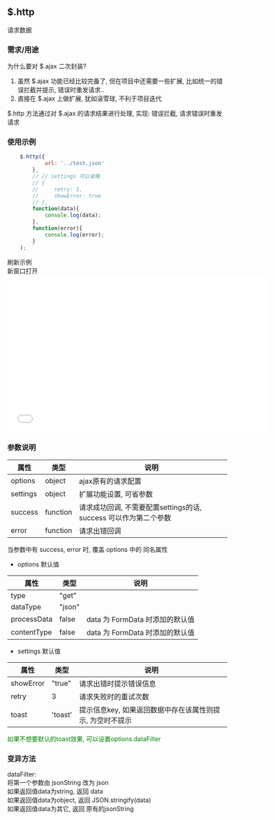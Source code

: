 ## $.http
请求数据

### 需求/用途
为什么要对 $.ajax 二次封装?
1. 虽然 $.ajax 功能已经比较完备了, 但在项目中还需要一些扩展, 比如统一的错误拦截并提示, 错误时重发请求..
2. 直接在 $.ajax 上做扩展, 犹如滚雪球, 不利于项目迭代

$.http 方法通过对 $.ajax 的请求结果进行处理, 实现: 错误拦截, 请求错误时重发请求

### 使用示例
``` js
    $.http({
            url: '../test.json'
        }, 
        // // settings 可以省略
        // {
        //     retry: 1,
        //     showError: true
        // }, 
        function(data){
            console.log(data);
        }, 
        function(error){
            console.log(error);
        }
    );
```
<div class="iframe-box no-border" style="padding-bottom: 360px;position: relative; z-index: 99999;">
<div class="handlers">
    <div class="btn refresh">刷新示例</div>
    <div class="btn open">新窗口打开</div>
</div>
<iframe src="html/http.html" style="border: 0;width: 100%;min-width: 600px;min-height: 360px; position: absolute;"></iframe>
</div>

### 参数说明

|属性|类型|说明|
|--|--|--|
| options | object | ajax原有的请求配置 |
| settings | object | 扩展功能设置, 可省参数 |
| success | function | 请求成功回调, 不需要配置settings的话, success 可以作为第二个参数 |
| error | function | 请求出错回调 |

当参数中有 success, error 时, 覆盖 options 中的 同名属性

- options 默认值

|属性|类型|说明|
|--|--|--|
| type | "get" | |
| dataType | "json" | |
| processData | false | data 为 FormData 时添加的默认值 |
| contentType | false | data 为 FormData 时添加的默认值 |

- settings 默认值

|属性|类型|说明|
|--|--|--|
| showError | "true" | 请求出错时提示错误信息 |
| retry | 3 | 请求失败时的重试次数 |
| toast | 'toast' | 提示信息key, 如果返回数据中存在该属性则提示, 为空时不提示 |

<font color="green">如果不想要默认的toast效果, 可以设置options.dataFilter</font>

### 变异方法
dataFilter:   
将第一个参数由 jsonString 改为 json   
如果返回值data为string, 返回 data  
如果返回值data为object, 返回 JSON.stringify(data)  
如果返回值data为其它, 返回 原有的jsonString  
